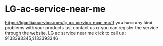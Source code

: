 # LG-ac-service-near-me
https://lgsplitacservice.com/lg-ac-service-near-me/If you have any kind problems with your products just contact us or you can register the service through the website. LG ac service near me click to call us : 9133393345,9133393346  
